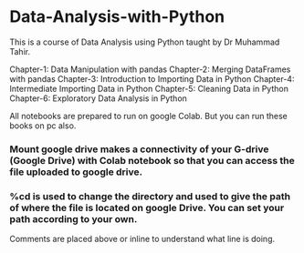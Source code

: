 # Data-Analysis-with-Python
This is a course of Data Analysis using Python taught by Dr Muhammad Tahir.

Chapter-1: Data Manipulation with pandas
Chapter-2: Merging DataFrames with pandas
Chapter-3: Introduction to Importing Data in Python
Chapter-4: Intermediate Importing Data in Python
Chapter-5: Cleaning Data in Python
Chapter-6: Exploratory Data Analysis in Python

All notebooks are prepared to run on google Colab. But you can run these books on pc also.

### Mount google drive makes a connectivity of your G-drive (Google Drive) with Colab notebook so that you can access the file uploaded to google drive.
### %cd is used to change the directory and used to give the path of where the file is located on google Drive. You can set your path according to your own.

Comments are placed above or inline to understand what line is doing.  
